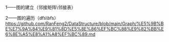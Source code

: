 1——图的建立（邻接矩阵\邻接表）

2——图的遍历（dfs\bfs）
https://github.com/RanFeng2/DataStructure/blob/main/Graph/%E5%9B%BE%E7%9A%84%E9%81%8D%E5%8E%86%EF%BC%88%E9%82%BB%E6%8E%A5%E8%A1%A8%EF%BC%89.md
